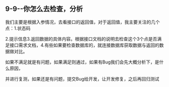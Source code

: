 ## 9-9--你怎么去检查，分析

我们主要是根据入参情况，去看接口的返回值，对于返回值，我主要关注的几个点：1.状态码

2.提示信息3.返回数据的具体内容。根据接口文档的说明去检查这个3个点是否满足接口需求文档，4.有些如果要检查数据库的，就连接数据库获取数据与返回的数据做对比。

如果不满足就是有问题，如果满足则通过，如果有Bug我们会先大概分析下，是什么原因，

并进行复测，如果还是有问题，提交Bug给开发，让开发修复，之后再回归测试
